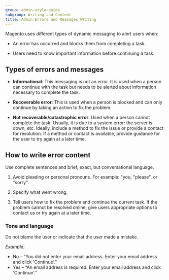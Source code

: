 ```yaml
---
group: admin-style-guide
subgroup: Writing and Content
title: Admin Errors and Messages Writing
---
```

Magento uses different types of dynamic messaging to alert users when:

*  An error has occurred and blocks them from completing a task.

*  Users need to know important information before continuing a task.

## Types of errors and messages

*  **Informational**: This messaging is not an error. It is used when a person can continue with the task but needs to be alerted about information necessary to complete the task.

*  **Recoverable error**: This is used when a person is blocked and can only continue by taking an action to fix the problem.

*  **Not recoverable/catastrophic error**: Used when a person cannot complete the task. Usually, it is due to a system error: the server is down, etc. Ideally, include a method to fix the issue or provide a contact for resolution. If a method or contact is available, provide guidance for the user to try again at a later time.

## How to write error content

Use complete sentences and brief, exact, but conversational language.

1. Avoid pleading or personal pronouns. For example: "you, "please", or "sorry".

1. Specify what went wrong.

1. Tell users how to fix the problem and continue the current task. If the problem cannot be resolved online, give users appropriate options to contact us or try again at a later time.

### Tone and language

Do not blame the user or indicate that the user made a mistake.

*Example:*

*  No – “You did not enter your email address. Enter your email address and click 'Continue'."
*  Yes – “An email address is required. Enter your email address and click 'Continue'.”
